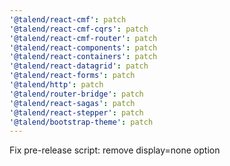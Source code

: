 ```yaml
---
'@talend/react-cmf': patch
'@talend/react-cmf-cqrs': patch
'@talend/react-cmf-router': patch
'@talend/react-components': patch
'@talend/react-containers': patch
'@talend/react-datagrid': patch
'@talend/react-forms': patch
'@talend/http': patch
'@talend/router-bridge': patch
'@talend/react-sagas': patch
'@talend/react-stepper': patch
'@talend/bootstrap-theme': patch
---
```


Fix pre-release script: remove display=none option
